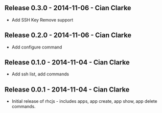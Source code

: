 Release 0.3.0 - 2014-11-06 - Cian Clarke
------------------------------------------------------
* Add SSH Key Remove support

Release 0.2.0 - 2014-11-06 - Cian Clarke
------------------------------------------------------
* Add configure command

Release 0.1.0 - 2014-11-04 - Cian Clarke
------------------------------------------------------
* Add ssh list, add commands

Release 0.0.1 - 2014-11-04 - Cian Clarke
------------------------------------------------------
* Initial release of rhcjs - includes apps, app create, app show, app delete commands.
